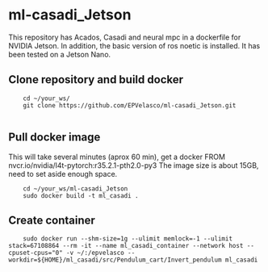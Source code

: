 # ml-casadi_Jetson
This repository has Acados, Casadi and neural mpc in a dockerfile for NVIDIA Jetson. In addition, the basic version of ros noetic is installed. It has been tested on a Jetson Nano. 

## Clone repository and build docker
```
    cd ~/your_ws/
    git clone https://github.com/EPVelasco/ml-casadi_Jetson.git  
  
```
## Pull docker image
This will take several minutes (aprox 60 min), get a docker FROM nvcr.io/nvidia/l4t-pytorch:r35.2.1-pth2.0-py3
The image size is about 15GB, need to set aside enough space.
```
    cd ~/your_ws/ml-casadi_Jetson
    sudo docker build -t ml_casadi .    
```
## Create container
```
    sudo docker run --shm-size=1g --ulimit memlock=-1 --ulimit stack=67108864 --rm -it --name ml_casadi_container --network host --cpuset-cpus="0" -v ~/:/epvelasco --workdir=${HOME}/ml_casadi/src/Pendulum_cart/Invert_pendulum ml_casadi
